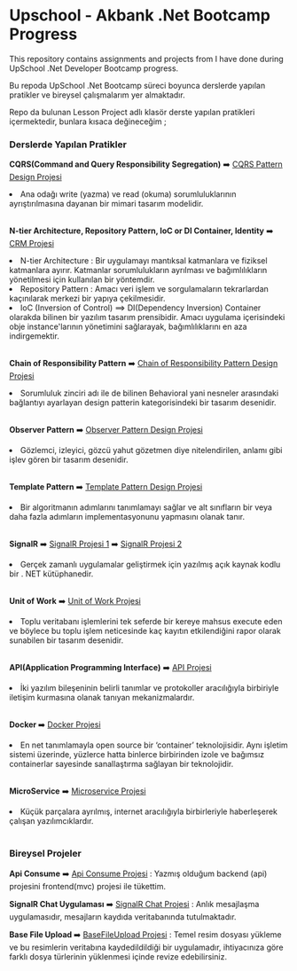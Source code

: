 <h1> Upschool - Akbank .Net Bootcamp Progress  </h1>

<p> This repository contains assignments and projects from I have done during UpSchool .Net Developer Bootcamp progress.</p>
<p> Bu repoda UpSchool .Net Bootcamp süreci boyunca derslerde yapılan pratikler ve bireysel çalışmalarım yer almaktadır.</p>
<p> Repo da bulunan Lesson Project adlı klasör derste yapılan pratikleri içermektedir, bunlara kısaca değineceğim ; </p>

<h3>Derslerde Yapılan Pratikler</h3> 

<p> <b> CQRS(Command and Query Responsibility Segregation)</b> ➡️ <a href="https://github.com/safakca/UpSchoolProgress/tree/main/LessonProjects/CQRS"> CQRS Pattern Design Projesi</a>  </p>
<li> Ana odağı write (yazma) ve read (okuma) sorumluluklarının ayrıştırılmasına dayanan bir mimari tasarım modelidir. </li>  
</br>

<p><b>N-tier Architecture, Repository Pattern, IoC or DI Container, Identity</b> ➡️ <a href="https://github.com/safakca/UpSchoolProgress/tree/main/LessonProjects/CRM"> CRM Projesi</a> </p>
<li> N-tier Architecture : Bir uygulamayı mantıksal katmanlara ve fiziksel katmanlara ayırır. Katmanlar sorumlulukların ayrılması ve bağımlılıkların yönetilmesi için kullanılan bir yöntemdir.</li>
<li> Repository Pattern : Amacı veri işlem ve sorgulamaların tekrarlardan kaçınılarak merkezi bir yapıya çekilmesidir.</li>
<li> IoC (Inversion of Control) ⟹ DI(Dependency Inversion) Container olarakda bilinen bir yazılım tasarım prensibidir. Amacı uygulama içerisindeki obje instance'larının yönetimini sağlarayak, bağımlılıklarını en aza indirgemektir. </li>
</br>

<p><b>Chain of Responsibility Pattern</b> ➡️ <a href="https://github.com/safakca/UpSchoolProgress/tree/main/LessonProjects/ChainOf"> Chain of Responsibility Pattern Design Projesi</a> </p>
<li> Sorumluluk zinciri adı ile de bilinen Behavioral yani nesneler arasındaki bağlantıyı ayarlayan design patterin kategorisindeki  bir tasarım desenidir. </li>
</br>

<p><b>Observer Pattern</b> ➡️ <a href="https://github.com/safakca/UpSchoolProgress/tree/main/LessonProjects/Observer">Observer Pattern Design Projesi</a> </p>
<li>Gözlemci, izleyici, gözcü yahut gözetmen diye nitelendirilen, anlamı gibi işlev gören bir tasarım desenidir.</li>
</br>

<p><b>Template Pattern</b> ➡️ <a href="https://github.com/safakca/UpSchoolProgress/tree/main/LessonProjects/TemplatePattern">Template Pattern Design Projesi</a> </p>
<li>Bir algoritmanın adımlarını tanımlamayı sağlar ve alt sınıfların bir veya daha fazla adımların implementasyonunu yapmasını olanak tanır.</li>
</br>

<p><b>SignalR</b> ➡️ <a href="https://github.com/safakca/UpSchoolProgress/tree/main/LessonProjects/TemplatePattern">SignalR Projesi 1</a> 
➡️ <a href="https://github.com/safakca/UpSchoolProgress/tree/main/LessonProjects/SignalR2">SignalR Projesi 2</a></p>
<li>Gerçek zamanlı uygulamalar geliştirmek için yazılmış açık kaynak kodlu bir . NET kütüphanedir.</li>
</br>

<p><b>Unit of Work</b> ➡️ <a href="https://github.com/safakca/UpSchoolProgress/tree/main/LessonProjects/uOw">Unit of Work Projesi</a> </p>
<li>Toplu veritabanı işlemlerini tek seferde bir kereye mahsus execute eden ve böylece bu toplu işlem neticesinde kaç kayıtın etkilendiğini rapor olarak sunabilen bir tasarım desenidir.</li>
</br>

<p><b>API(Application Programming Interface)</b> ➡️ <a href="https://github.com/safakca/UpSchoolProgress/tree/main/LessonProjects/exAPI">API Projesi</a></p>
<li>İki yazılım bileşeninin belirli tanımlar ve protokoller aracılığıyla birbiriyle iletişim kurmasına olanak tanıyan mekanizmalardır.</li>
</br>

<p><b>Docker </b> ➡️ <a href="https://github.com/safakca/UpSchoolProgress/tree/main/LessonProjects/Docker/DotNetApplicationDockerizeProject">Docker Projesi</a></p>
<li>En net tanımlamayla open source bir ‘container’ teknolojisidir. Aynı işletim sistemi üzerinde, yüzlerce hatta binlerce birbirinden izole ve bağımsız containerlar sayesinde sanallaştırma sağlayan bir teknolojidir. </li>
</br>

<p><b>MicroService</b> ➡️ <a href="https://github.com/safakca/UpSchoolProgress/tree/main/LessonProjects/Microservices/MicroservicesEcommerce">Microservice Projesi</a></p>
<li>Küçük parçalara ayrılmış, internet aracılığıyla birbirleriyle haberleşerek çalışan yazılımcıklardır.</li>
</br>

<h3>Bireysel Projeler</h3> 

<p><b>Api Consume</b> ➡️ <a href="https://github.com/safakca/UpSchoolProgress/tree/main/PersonalProjects/ApiConsume"> Api Consume Projesi</a> : Yazmış olduğum backend (api) projesini frontend(mvc) projesi ile tükettim.</p> 

<p><b>SignalR Chat Uygulaması</b> ➡️ <a href="https://github.com/safakca/UpSchoolProgress/tree/main/PersonalProjects/BaseChatAppSignalR"> SignalR Chat Projesi</a> : Anlık mesajlaşma uygulamasıdır, mesajların kaydıda veritabanında tutulmaktadır. </p>

<p><b>Base File Upload </b> ➡️ <a href="https://github.com/safakca/UpSchoolProgress/tree/main/PersonalProjects/BaseFileUpload"> BaseFileUpload Projesi</a> : Temel resim dosyası yükleme ve bu resimlerin veritabına kaydedildildiği bir uygulamadır, ihtiyacınıza göre farklı dosya türlerinin yüklenmesi içinde revize edebilirsiniz. </p>
